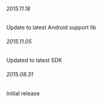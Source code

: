 

###### 2015.11.18

Update to latest Android support lib


###### 2015.11.05

Updated to latest SDK


###### 2015.08.31

Initial release
